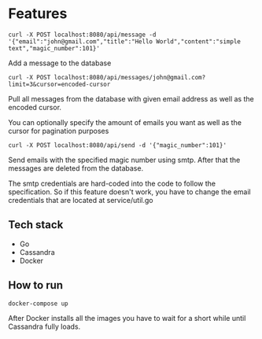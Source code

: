 # Features
```
curl -X POST localhost:8080/api/message -d '{"email":"john@gmail.com","title":"Hello World","content":"simple text","magic_number":101}'
```
Add a message to the database


```
curl -X POST localhost:8080/api/messages/john@gmail.com?limit=3&cursor=encoded-cursor
```
Pull all messages from the database with given email address as well as the encoded cursor.

You can optionally specify the amount of emails you want as well as the cursor for pagination purposes


```
curl -X POST localhost:8080/api/send -d '{"magic_number":101}'
```
Send emails with the specified magic number using smtp. After that the messages are deleted from the database. 

The smtp credentials are hard-coded into the code to follow the specification.
So if this feature doesn't work, you have to change the email credentials that are located at service/util.go

## Tech stack
- Go
- Cassandra
- Docker

## How to run

```
docker-compose up
```
After Docker installs all the images you have to wait for a short while until Cassandra fully loads.
